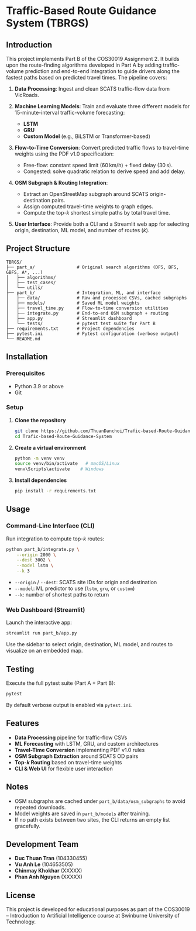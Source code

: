 # Traffic-Based Route Guidance System (TBRGS)

## Introduction

This project implements Part B of the COS30019 Assignment 2. It builds upon the route-finding algorithms developed in Part A by adding traffic-volume prediction and end-to-end integration to guide drivers along the fastest paths based on predicted travel times. The pipeline covers:

1. **Data Processing**: Ingest and clean SCATS traffic-flow data from VicRoads.
2. **Machine Learning Models**: Train and evaluate three different models for 15-minute-interval traffic-volume forecasting:

   * **LSTM**
   * **GRU**
   * **Custom Model** (e.g., BiLSTM or Transformer-based)
3. **Flow-to-Time Conversion**: Convert predicted traffic flows to travel-time weights using the PDF v1.0 specification:

   * Free-flow: constant speed limit (60 km/h) + fixed delay (30 s).
   * Congested: solve quadratic relation to derive speed and add delay.
4. **OSM Subgraph & Routing Integration**:

   * Extract an OpenStreetMap subgraph around SCATS origin-destination pairs.
   * Assign computed travel-time weights to graph edges.
   * Compute the top-*k* shortest simple paths by total travel time.
5. **User Interface**: Provide both a CLI and a Streamlit web app for selecting origin, destination, ML model, and number of routes (*k*).

## Project Structure

```
TBRGS/
├── part_a/                # Original search algorithms (DFS, BFS, GBFS, A*, ...)
│   ├── algorithms/
│   ├── test_cases/
│   └── utils/
├── part_b/                # Integration, ML, and interface
│   ├── data/              # Raw and processed CSVs, cached subgraphs
│   ├── models/            # Saved ML model weights
│   ├── travel_time.py     # Flow-to-time conversion utilities
│   ├── integrate.py       # End-to-end OSM subgraph + routing
│   ├── app.py             # Streamlit dashboard
│   └── tests/             # pytest test suite for Part B
├── requirements.txt       # Project dependencies
├── pytest.ini             # Pytest configuration (verbose output)
└── README.md
```

## Installation

### Prerequisites

* Python 3.9 or above
* Git

### Setup

1. **Clone the repository**

   ```bash
   git clone https://github.com/ThuanDanchoi/Trafic-based-Route-Guidance-System.git
   cd Trafic-based-Route-Guidance-System
   ```
2. **Create a virtual environment**

   ```bash
   python -m venv venv
   source venv/bin/activate   # macOS/Linux
   venv\Scripts\activate    # Windows
   ```
3. **Install dependencies**

   ```bash
   pip install -r requirements.txt
   ```

## Usage

### Command-Line Interface (CLI)

Run integration to compute top-*k* routes:

```bash
python part_b/integrate.py \
    --origin 2000 \
    --dest 3002 \
    --model lstm \
    --k 3
```

* `--origin` / `--dest`: SCATS site IDs for origin and destination
* `--model`: ML predictor to use (`lstm`, `gru`, or `custom`)
* `--k`: number of shortest paths to return

### Web Dashboard (Streamlit)

Launch the interactive app:

```bash
streamlit run part_b/app.py
```

Use the sidebar to select origin, destination, ML model, and routes to visualize on an embedded map.

## Testing

Execute the full pytest suite (Part A + Part B):

```bash
pytest
```

By default verbose output is enabled via `pytest.ini`.

## Features

* **Data Processing** pipeline for traffic-flow CSVs
* **ML Forecasting** with LSTM, GRU, and custom architectures
* **Travel-Time Conversion** implementing PDF v1.0 rules
* **OSM Subgraph Extraction** around SCATS OD pairs
* **Top-*k* Routing** based on travel-time weights
* **CLI & Web UI** for flexible user interaction

## Notes

* OSM subgraphs are cached under `part_b/data/osm_subgraphs` to avoid repeated downloads.
* Model weights are saved in `part_b/models` after training.
* If no path exists between two sites, the CLI returns an empty list gracefully.

## Development Team

* **Duc Thuan Tran** (104330455)
* **Vu Anh Le** (104653505)
* **Chinmay Khokhar** (XXXXX)
* **Phan Anh Nguyen** (XXXXX)

## License

This project is developed for educational purposes as part of the COS30019 – Introduction to Artificial Intelligence course at Swinburne University of Technology.

